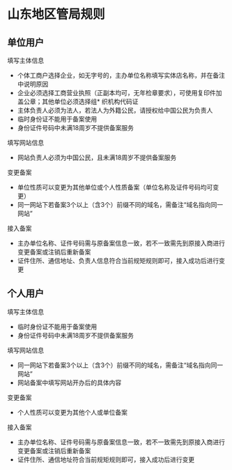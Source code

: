 # 山东地区管局规则

## 单位用户

填写主体信息

* 个体工商户选择企业，如无字号的，主办单位名称填写实体店名称，并在备注中说明原因
* 企业必须选择工商营业执照（正副本均可，无年检章要求），可使用复印件加盖公章；其他单位必须选择组* 织机构代码证
* 主体负责人必须为法人，若法人为外籍公民，请授权给中国公民为负责人
* 临时身份证不能用于备案使用
* 身份证件号码中未满18周岁不提供备案服务

填写网站信息

* 网站负责人必须为中国公民，且未满18周岁不提供备案服务

变更备案

* 单位性质可以变更为其他单位或个人性质备案（单位名称及证件号码均可变更）
* 同一网站下若备案3个以上（含3个）前缀不同的域名，需备注“域名指向同一网站”

接入备案

* 主办单位名称、证件号码需与原备案信息一致，若不一致需先到原接入商进行变更备案或注销后重新备案
* 证件住所、通信地址、负责人信息符合当前规矩规则即可，接入成功后进行变更

## 个人用户

填写主体信息

* 临时身份证不能用于备案使用
* 身份证件号码中未满18周岁不提供备案服务

填写网站信息

* 同一网站下若备案3个以上（含3个）前缀不同的域名，需备注“域名指向同一网站”
* 网站备案中填写网站开办后的具体内容

变更备案

* 个人性质可以变更为其他个人或单位备案
 
接入备案

* 主办单位名称、证件号码需与原备案信息一致，若不一致需先到原接入商进行变更备案或注销后重新备案
* 证件住所、通信地址符合当前规矩规则即可，接入成功后进行变更


